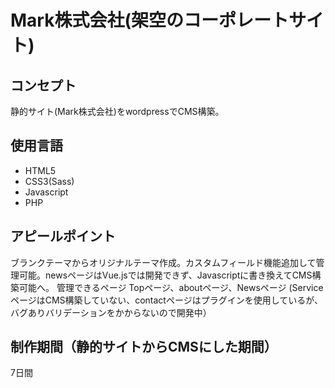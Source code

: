    <h1>Mark株式会社(架空のコーポレートサイト)</h1>
    <h2>コンセプト</h2>
    <p>静的サイト(Mark株式会社)をwordpressでCMS構築。</p>
    <h2>使用言語</h2>
    <ul>
        <li>HTML5</li>
        <li>CSS3(Sass)</li>
        <li>Javascript</li>
        <li>PHP</li>
    </ul>
    <h2>アピールポイント</h2>
    <p>ブランクテーマからオリジナルテーマ作成。カスタムフィールド機能追加して管理可能。newsページはVue.jsでは開発できず、Javascriptに書き換えてCMS構築可能へ。
        管理できるページ Topページ、aboutページ、Newsページ
        (ServiceページはCMS構築していない、contactページはプラグインを使用しているが、バグありバリデーションをかからないので開発中）</p>
    <h2>制作期間（静的サイトからCMSにした期間）</h2>
    <p>7日間</p>
